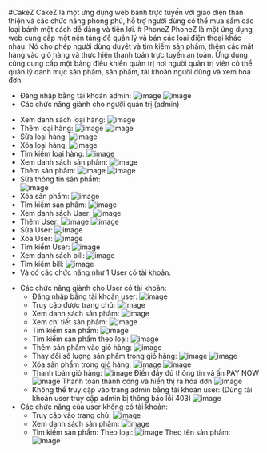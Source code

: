 #CakeZ 
CakeZ là một ứng dụng web bánh trực tuyến với giao diện thân thiện và các chức năng phong phú, hỗ trợ người dùng có thể mua sắm các loại bánh một cách dễ dàng và tiện lợi.
﻿# PhoneZ
PhoneZ là một ứng dụng web cung cấp một nền tảng để quản lý và bán các loại điện thoại khác nhau. Nó cho phép người dùng duyệt và tìm kiếm sản phẩm, thêm các mặt hàng vào giỏ hàng và thực hiện thanh toán trực tuyến an toàn. Ứng dụng cũng cung cấp một bảng điều khiển quản trị nơi người quản trị viên có thể quản lý danh mục sản phẩm, sản phẩm, tài khoản người dùng và xem hóa đơn.
-	Đăng nhập bằng tài khoản admin:
  ![image](https://github.com/TranNgocAnhThai2004110031/PhoneZ_SpringBoot_Web/assets/90894257/6941a18d-d4b4-49e3-97fa-351ba95fad37)
  ![image](https://github.com/TranNgocAnhThai2004110031/PhoneZ_SpringBoot_Web/assets/90894257/14c7823e-ae48-46ae-9571-70af50a40a68)
-	Các chức năng giành cho người quản trị (admin)
  + Xem danh sách loại hàng:
  ![image](https://github.com/TranNgocAnhThai2004110031/PhoneZ_SpringBoot_Web/assets/90894257/14f9d562-4ffa-408b-803c-6bbfe77ea7d0)
  + Thêm loại hàng:
  ![image](https://github.com/TranNgocAnhThai2004110031/PhoneZ_SpringBoot_Web/assets/90894257/2de803c7-c8a0-4483-af49-c91a4109e198)
  ![image](https://github.com/TranNgocAnhThai2004110031/PhoneZ_SpringBoot_Web/assets/90894257/83849347-e1e8-4210-a407-b44f536a5a17)
  + Sửa loại hàng:
  ![image](https://github.com/TranNgocAnhThai2004110031/PhoneZ_SpringBoot_Web/assets/90894257/5ead7167-e4fc-43bf-b7a3-24a5bb92cbb5)
  + Xóa loại hàng:
  ![image](https://github.com/TranNgocAnhThai2004110031/PhoneZ_SpringBoot_Web/assets/90894257/0eda5f22-24b0-4d42-ae12-fb45ed309011)
  + Tìm kiếm loại hàng:
  ![image](https://github.com/TranNgocAnhThai2004110031/PhoneZ_SpringBoot_Web/assets/90894257/3d6b39c1-4fb3-4413-a0be-83eb5ee6496b)
  + Xem danh sách sản phẩm:
  ![image](https://github.com/TranNgocAnhThai2004110031/PhoneZ_SpringBoot_Web/assets/90894257/7b59912f-becd-45ab-b1e2-4050cd61bac0)
  + Thêm sản phẩm:
  ![image](https://github.com/TranNgocAnhThai2004110031/PhoneZ_SpringBoot_Web/assets/90894257/6f4afe59-1640-4364-8d1c-7290a704c54f)
  ![image](https://github.com/TranNgocAnhThai2004110031/PhoneZ_SpringBoot_Web/assets/90894257/3449ba50-8729-40ae-b49b-c6f7e3932c2a)
  + Sửa thông tin sản phẩm:  
  ![image](https://github.com/TranNgocAnhThai2004110031/PhoneZ_SpringBoot_Web/assets/90894257/f54291b1-bb94-45e0-8006-6bab3f4d5454)
  + Xóa sản phẩm:
  ![image](https://github.com/TranNgocAnhThai2004110031/PhoneZ_SpringBoot_Web/assets/90894257/96189138-b781-4eca-afcb-f01e8d72c4d8)
  + Tìm kiếm sản phẩm:
  ![image](https://github.com/TranNgocAnhThai2004110031/PhoneZ_SpringBoot_Web/assets/90894257/e21ed0e3-c2d3-4270-9608-e6a43985d3a3)
  + Xem danh sách User:
  ![image](https://github.com/TranNgocAnhThai2004110031/PhoneZ_SpringBoot_Web/assets/90894257/971647c2-6850-4b8b-91fa-f1d787b020b0)
  + Thêm User:
  ![image](https://github.com/TranNgocAnhThai2004110031/PhoneZ_SpringBoot_Web/assets/90894257/f8a3fc81-8674-415b-a7a4-61fb3e7f6af0)
  ![image](https://github.com/TranNgocAnhThai2004110031/PhoneZ_SpringBoot_Web/assets/90894257/21cbeb30-c076-489e-9009-da541803196f)
  + Sửa User:
  ![image](https://github.com/TranNgocAnhThai2004110031/PhoneZ_SpringBoot_Web/assets/90894257/84ec4e92-81ec-42ff-9d6a-79b3d319a6a8)
  + Xóa User:
  ![image](https://github.com/TranNgocAnhThai2004110031/PhoneZ_SpringBoot_Web/assets/90894257/1df7a014-e237-41cc-8289-7fb51eb32f7e)
  + Tìm kiếm User:
  ![image](https://github.com/TranNgocAnhThai2004110031/PhoneZ_SpringBoot_Web/assets/90894257/52ac40a5-dc52-4bc1-8f76-a73e1a226bea)
  + Xem danh sách bill:
  ![image](https://github.com/TranNgocAnhThai2004110031/PhoneZ_SpringBoot_Web/assets/90894257/29cddb04-1297-41cb-886c-57b7e76cc0ca)
  + Tìm kiếm bill:
  ![image](https://github.com/TranNgocAnhThai2004110031/PhoneZ_SpringBoot_Web/assets/90894257/8336b884-bf93-4caf-97f0-a117b0a863a9)
  + Và có các chức năng như 1 User có tài khoản.
- Các chức năng giành cho User có tài khoản:
  + Đăng nhập bằng tài khoản user:
  ![image](https://github.com/TranNgocAnhThai2004110031/PhoneZ_SpringBoot_Web/assets/90894257/1897dbd8-d94d-4f90-8575-7f081d6af1d8)
  + Truy cập được trang chủ:
  ![image](https://github.com/TranNgocAnhThai2004110031/PhoneZ_SpringBoot_Web/assets/90894257/4b376904-1da8-47c2-adaa-162a67e0f10b)
  + Xem danh sách sản phẩm:
  ![image](https://github.com/TranNgocAnhThai2004110031/PhoneZ_SpringBoot_Web/assets/90894257/a4612506-19d0-4d5c-a5fe-31bfdc4fa4f8)
  + Xem chi tiết sản phẩm:
  ![image](https://github.com/TranNgocAnhThai2004110031/PhoneZ_SpringBoot_Web/assets/90894257/e3f46d9d-aba5-4b9d-beaf-cbb1df69e389)
  + Tìm kiếm sản phẩm:
  ![image](https://github.com/TranNgocAnhThai2004110031/PhoneZ_SpringBoot_Web/assets/90894257/f728e235-d6b0-4a4f-b385-f13d86a4cb28)
  + Tìm kiếm sản phẩm theo loại:
  ![image](https://github.com/TranNgocAnhThai2004110031/PhoneZ_SpringBoot_Web/assets/90894257/a479af60-ad76-4667-81fb-0ebe0f1014eb)
  + Thêm sản phẩm vào giỏ hàng:
  ![image](https://github.com/TranNgocAnhThai2004110031/PhoneZ_SpringBoot_Web/assets/90894257/74af5bd9-0706-4d37-9082-1156eaaa2e2d)
  + Thay đổi số lượng sản phẩm trong giỏ hàng:
  ![image](https://github.com/TranNgocAnhThai2004110031/PhoneZ_SpringBoot_Web/assets/90894257/f7cf04ab-1735-48bd-9392-38f0259149ff)
  ![image](https://github.com/TranNgocAnhThai2004110031/PhoneZ_SpringBoot_Web/assets/90894257/a13ae020-a203-4665-adb9-8981a342b40f)
  + Xóa sản phẩm trong giỏ hàng:
  ![image](https://github.com/TranNgocAnhThai2004110031/PhoneZ_SpringBoot_Web/assets/90894257/64e48e40-bed8-4574-8e11-eb10a92cbaa2)
  ![image](https://github.com/TranNgocAnhThai2004110031/PhoneZ_SpringBoot_Web/assets/90894257/bf381fc7-f028-4460-bb6e-4498c440a315)
  + Thanh toán giỏ hàng:
  ![image](https://github.com/TranNgocAnhThai2004110031/PhoneZ_SpringBoot_Web/assets/90894257/961c4999-e437-4c8a-a2f3-25efa1cdea98)
  Điền đầy đủ thông tin và ấn PAY NOW
  ![image](https://github.com/TranNgocAnhThai2004110031/PhoneZ_SpringBoot_Web/assets/90894257/67379754-7067-44b4-b066-62724e23aa38)
  Thanh toán thành công và hiển thị ra hóa đơn
  ![image](https://github.com/TranNgocAnhThai2004110031/PhoneZ_SpringBoot_Web/assets/90894257/dad059eb-a0c6-43ff-a076-ab831635875c)
  + Không thể truy cập vào trang admin bằng tài khoản user:
  (Dùng tài khoản user truy cập admin bị thông báo lỗi 403)
  ![image](https://github.com/TranNgocAnhThai2004110031/PhoneZ_SpringBoot_Web/assets/90894257/6d141435-898c-4eb5-9308-6fbe89232ebd)
- Các chức năng của user không có tài khoản:
  + Truy cập vào trang chủ:
  ![image](https://github.com/TranNgocAnhThai2004110031/PhoneZ_SpringBoot_Web/assets/90894257/90645e05-b0c5-4c3f-a4a4-1317510c638f)
  + Xem danh sách sản phẩm:
  ![image](https://github.com/TranNgocAnhThai2004110031/PhoneZ_SpringBoot_Web/assets/90894257/abb7c0c1-fd27-4e15-a4d3-b0174d0fd133)
  + Tìm kiếm sản phẩm:
	  Theo loại:
    ![image](https://github.com/TranNgocAnhThai2004110031/PhoneZ_SpringBoot_Web/assets/90894257/ef03483c-7d0d-4c11-bca6-d0b15f0751ed)
	  Theo tên sản phẩm:
    ![image](https://github.com/TranNgocAnhThai2004110031/PhoneZ_SpringBoot_Web/assets/90894257/4ae704ff-24b5-4604-a5ae-88211cd26773)


